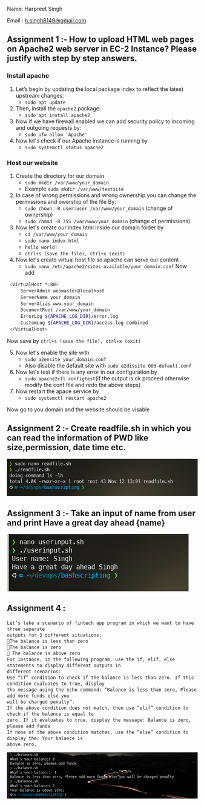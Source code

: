 
Name: Harpreet Singh

  

Email : h.singh8149@gmail.com

  

## Assignment 1 :- How to upload HTML web pages on Apache2 web server in EC-2 Instance? Please justify with step by step answers.

  ### Install apache

 1. Let’s begin by updating the local package index to reflect the
    latest upstream changes:
	- `sudo apt update`	
 2. Then, install the `apache2` package:
	- `sudo apt install apache2`
 3. Now if we have firewall enabled we can add security policy to incoming and outgoing requests by:
	- `sudo ufw allow 'Apache'`
 4. Now let's check if our Apache instance is running by 
    - `sudo systemctl status apache2`
  ### Host our website 
 1. Create the directory for our domain 
	 - `sudo mkdir /var/www/your_domain`
	 - Example `sudo mkdir /var/www/testsite`
2. In case of wrong permissions and wrong ownership you can change the permissions and owership of the file By:
	- `sudo chown -R user:user /var/www/your_domain` (change of ownership)
	- `sudo chmod -R 755 /var/www/your_domain` (change of permissions)
3. Now let's create our index.html inside our domain folder by
    - `cd /var/www/your_domain`
    - `sudo nano index.html`
    - `hello world!` 
    - `ctrl+s (save the file), ctrl+x (exit)`
 4. Now let's create virtual host file so apache can serve our content 
    - `sudo nano /etc/apache2/sites-available/your_domain.conf`
  Now add
```sh
 <VirtualHost *:80>
     ServerAdmin webmaster@localhost
     ServerName your_domain
     ServerAlias www.your_domain
     DocumentRoot /var/www/your_domain
     ErrorLog ${APACHE_LOG_DIR}/error.log
     CustomLog ${APACHE_LOG_DIR}/access.log combined
 </VirtualHost>
```
Now save by `ctrl+s (save the file), ctrl+x (exit)`

5. Now let's enable the site with 
	- `sudo a2ensite your_domain.conf`
	- Also disable the default site with `sudo a2dissite 000-default.conf`
6. Now let's test if there is any error in our configuration by 
    - `sudo apache2ctl configtest`(if the output is ok proceed otherwise modify the conf file and redo the above steps)
 7. Now restart the apace service by 
    - `sudo systemctl restart apache2`
 
 Now go to you domain and the website should be visable
## Assignment 2 :- Create readfile.sh in which you can read the information of PWD like size,permission, date time etc.
![](2.png)

## Assignment 3 :- Take an input of name from user and print Have a great day ahead {name}
![](3.png)
## Assignment 4 :
    Let’s take a scenario of fintech app program in which we want to have three separate
    outputs for 3 different situations:
    The balance is less than zero
    The balance is zero
     The balance is above zero
    For instance, in the following program, use the if, elif, else statements to display different outputs in
    different scenarios:
    Use “if” condition to check if the balance is less than zero. If this condition evaluates to true, display
    the message using the echo command: “Balance is less than zero, Please add more funds else you
    will be charged penalty”.
    If the above condition does not match, then use “elif” condition to check if the balance is equal to
    zero. If it evaluates to true, display the message: Balance is zero, please add funds
    If none of the above condition matches, use the “else” condition to display the: Your balance is
    above zero.

![](4.png)